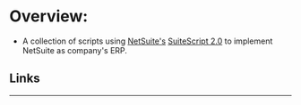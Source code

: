 # Overview:
- A collection of scripts using [NetSuite's][netsuite_home] [SuiteScript 2.0][suitescript_docs] to implement NetSuite as company's ERP.

## Links
-----
[netsuite_home]: https://www.netsuite.com/portal/home.shtml
[suitescript_docs]: https://docs.oracle.com/en/cloud/saas/netsuite/ns-online-help/article_4140956840.html
[restlet_docs]: https://docs.oracle.com/en/cloud/saas/netsuite/ns-online-help/section_4387799403.html
[record_browser]: https://system.netsuite.com/help/helpcenter/en_US/srbrowser/Browser2024_2/script/record/account.html
[requests_file]: https://github.com/AndrewGarwood/NetSuite/blob/master/SuiteCloud/src/api/requests/types/Requests.ts
[parse_options_file]: https://github.com/AndrewGarwood/NetSuite/blob/master/SuiteCloud/src/utils/io/types/ParseOptions.ts
[upsert_file]: https://github.com/AndrewGarwood/NetSuite/blob/master/SuiteCloud/src/api/endpoints/record/PUT_Record.js
[ouath_file]: https://github.com/AndrewGarwood/NetSuite/blob/master/SuiteCloud/src/api/server/AuthManager.ts
[parser_file]: https://github.com/AndrewGarwood/NetSuite/blob/master/SuiteCloud/src/csvParser.ts
[post_process_file]: https://github.com/AndrewGarwood/NetSuite/blob/master/SuiteCloud/src/parseResultsProcessor.ts
[sample_payloads_file]: https://github.com/AndrewGarwood/NetSuite/blob/master/SuiteCloud/src/api/samplePayloads.ts
[put_file]: https://github.com/AndrewGarwood/NetSuite/blob/master/SuiteCloud/src/api/requests/put.ts

